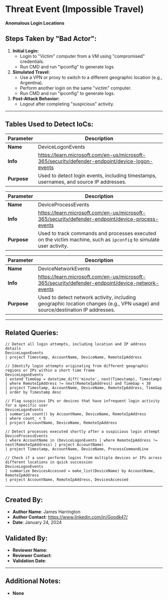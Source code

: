 # Threat Event (Impossible Travel)
**Anomalous Login Locations**

## Steps Taken by "Bad Actor":
1. **Initial Login:**
   - Login to "Victim" computer from a VM using "compromised" credentials.
   - Run CMD and run "ipconfig" to generate logs.
2. **Simulated Travel:**
   - Use a VPN or proxy to switch to a different geographic location (e.g., Argentina).
   - Perform another login on the same "victim" computer.
   - Run CMD and run "ipconfig" to generate logs.
3. **Post-Attack Behavior:**
   - Logout after completing "suspicious" activity.
     
---

## Tables Used to Detect IoCs:

| **Parameter**       | **Description**                                                                 |
|---------------------|---------------------------------------------------------------------------------|
| **Name**| DeviceLogonEvents                                                             |
| **Info**| https://learn.microsoft.com/en-us/microsoft-365/security/defender-endpoint/device-logon-events |
| **Purpose**| Used to detect login events, including timestamps, usernames, and source IP addresses. |

| **Parameter**       | **Description**                                                                 |
|---------------------|---------------------------------------------------------------------------------|
| **Name**| DeviceProcessEvents                                                          |
| **Info**| https://learn.microsoft.com/en-us/microsoft-365/security/defender-endpoint/device-process-events |
| **Purpose**| Used to track commands and processes executed on the victim machine, such as `ipconfig` to simulate user activity. |

| **Parameter**       | **Description**                                                                 |
|---------------------|---------------------------------------------------------------------------------|
| **Name**| DeviceNetworkEvents                                                          |
| **Info**| https://learn.microsoft.com/en-us/microsoft-365/security/defender-endpoint/device-network-events |
| **Purpose**| Used to detect network activity, including geographic location changes (e.g., VPN usage) and source/destination IP addresses. |

---

## Related Queries:
```kql
// Detect all login attempts, including location and IP address details
DeviceLogonEvents
| project Timestamp, AccountName, DeviceName, RemoteIpAddress

// Identify login attempts originating from different geographic regions or IPs within a short time frame
DeviceLogonEvents
| extend TimeGap = datetime_diff('minute', next(Timestamp), Timestamp)
| where RemoteIpAddress != next(RemoteIpAddress) and TimeGap < 30
| project Timestamp, AccountName, DeviceName, RemoteIpAddress, TimeGap
| order by Timestamp desc

// Flag suspicious IPs or devices that have infrequent login activity for a specific user
DeviceLogonEvents
| summarize count() by AccountName, DeviceName, RemoteIpAddress
| where count_ < 5
| project AccountName, DeviceName, RemoteIpAddress

// Detect processes executed shortly after a suspicious login attempt
DeviceProcessEvents
| where AccountName in (DeviceLogonEvents | where RemoteIpAddress != next(RemoteIpAddress) | project AccountName)
| project Timestamp, AccountName, DeviceName, ProcessCommandLine

// Check if a user performs logins from multiple devices or IPs across different locations in quick succession
DeviceLogonEvents
| summarize DevicesAccessed = make_list(DeviceName) by AccountName, RemoteIpAddress
| project AccountName, RemoteIpAddress, DevicesAccessed
```

---

## Created By:
- **Author Name**: James Harrington
- **Author Contact**: https://www.linkedin.com/in/Goodk47/
- **Date**: January 24, 2024

## Validated By:
- **Reviewer Name**: 
- **Reviewer Contact**: 
- **Validation Date**: 

---

## Additional Notes:
- **None**
